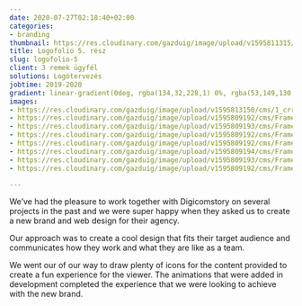 ```yaml
---
date: 2020-07-27T02:18:40+02:00
categories:
- branding
thumbnail: https://res.cloudinary.com/gazduig/image/upload/v1595811315/cms/megint_kdxklw.png
title: Logofolio 5. rész
slug: logofolio-5
client: 3 remek ügyfél
solutions: Logótervezés
jobtime: 2019-2020
gradient: linear-gradient(0deg, rgba(134,32,228,1) 0%, rgba(53,149,130,0) 45%)
images:
- https://res.cloudinary.com/gazduig/image/upload/v1595813150/cms/1_crrmyn.jpg
- https://res.cloudinary.com/gazduig/image/upload/v1595809192/cms/Frame_74_ulatew.webp
- https://res.cloudinary.com/gazduig/image/upload/v1595809193/cms/Frame_72_sbim0v.webp
- https://res.cloudinary.com/gazduig/image/upload/v1595809192/cms/Frame_71_xhebcp.webp
- https://res.cloudinary.com/gazduig/image/upload/v1595809192/cms/Frame_62_hns9my.webp
- https://res.cloudinary.com/gazduig/image/upload/v1595809194/cms/Frame_60_rilpzi.webp
- https://res.cloudinary.com/gazduig/image/upload/v1595809193/cms/Frame_59_hlbfik.webp
- https://res.cloudinary.com/gazduig/image/upload/v1595809192/cms/Frame_58_snxh6e.webp

---
```

We’ve had the pleasure to work together with Digicomstory on several projects in the past and we were super happy when they asked us to create a new brand and web design for their agency.

Our approach was to create a cool design that fits their target audience and communicates how they work and what they are like as a team.

We went our of our way to draw plenty of icons for the content provided to create a fun experience for the viewer. The animations that were added in development completed the experience that we were looking to achieve with the new brand.
